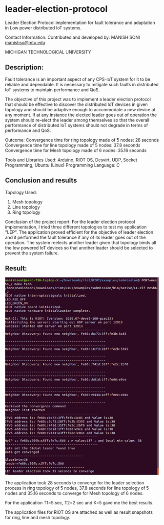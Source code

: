 # leader-election-protocol
Leader Election Protocol implementation for fault tolerance and adaptation in Low power distributed IoT systems.

Contact Information:
Contributed and developed by: MANISH SONI <manishso@mtu.edu>

MICHIGAN TECHNOLOGICAL UNIVERSITY

## Description:
Fault tolerance is an important aspect of any CPS-IoT system for it to be reliable and dependable. It is necessary to mitigate such faults in distributed IoT systems to maintain performance and QoS. 

The objective of this project was to implement a leader election protocol that should be effective to discover the distributed IoT devices in given topology and should be adaptive enough to accommodate a new device at any moment. If at any instance the elected leader goes out of operation the system should re-elect the leader among themselves so that the overall performance of distributed IoT systems should not degrade in terms of performance and QoS.

Outcome:
Convergence time for ring topology made of 5 nodes: 28 seconds
Convergence time for line topology made of 5 nodes: 37.8 seconds 
Convergence time for Mesh topology made of 6 nodes: 35.16 seconds 

Tools and Libraries Used: Arduino, RIOT OS, Desvirt, UDP, Socket Programming,  Ubuntu (Linux)
Programming Language: C

## Conclusion and results

Topology Used:
1. Mesh topology
2. Line topology
3. Ring topology

Conclusion of the project report:
For the leader election protocol implementation, I tried three different topologies to test my application "LEP". The application proved efficient for the objective of leader election and it performed the fault tolerance if any of its leader goes out of the operation. The system reelects another leader given that topology binds all the low powered IoT devices so that another leader should be selected to prevent the system failure. 

## Result:
![alt Mesh Topology Result of 6 nodes](https://raw.githubusercontent.com/thewitking/leader-election-protocol/master/results/mesh_topology/mesh6_2.png)


The application took 28 seconds to converge for the leader selection process in ring topology of 5 nodes,
37.8 seconds for line topology of 5 nodes and 35.16 seconds to converge for Mesh topology of 6 nodes.

For the application T1=5 sec, T2=2 sec and K=5 gave me the best results.

The application files for RIOT OS are attached as well as result snapshots for ring, line and mesh topology.

